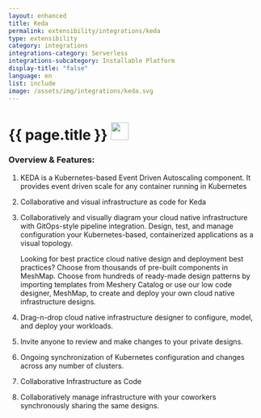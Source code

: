 ```yaml
---
layout: enhanced
title: Keda
permalink: extensibility/integrations/keda
type: extensibility
category: integrations
integrations-category: Serverless
integrations-subcategory: Installable Platform
display-title: "false"
language: en
list: include
image: /assets/img/integrations/keda.svg
---
```


<h1>{{ page.title }} <img src="{{ page.image }}" style="width: 35px; height: 35px;" /></h1>


<!-- This needs replaced with the Category property, not the sub-category.
 #### About:  KEDA is a Kubernetes-based Event Driven Autoscaling component. It provides event driven scale for any container running in Kubernetes  -->

### Overview & Features:

1.  KEDA is a Kubernetes-based Event Driven Autoscaling component. It provides event driven scale for any container running in Kubernetes 

2. Collaborative and visual infrastructure as code for Keda

4. 
    Collaboratively and visually diagram your cloud native infrastructure with GitOps-style pipeline integration. Design, test, and manage configuration your Kubernetes-based, containerized applications as a visual topology.



    Looking for best practice cloud native design and deployment best practices? Choose from thousands of pre-built components in MeshMap. Choose from hundreds of ready-made design patterns by importing templates from Meshery Catalog or use our low code designer, MeshMap, to create and deploy your own cloud native infrastructure designs.



5. Drag-n-drop cloud native infrastructure designer to configure, model, and deploy your workloads.

6. Invite anyone to review and make changes to your private designs.

7. Ongoing synchronization of Kubernetes configuration and changes across any number of clusters.

8. Collaborative Infrastructure as Code

9. Collaboratively manage infrastructure with your coworkers synchronously sharing the same designs.

